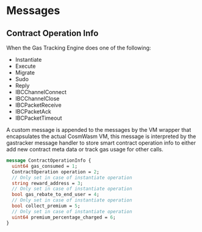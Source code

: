 # Messages

## Contract Operation Info

When the Gas Tracking Engine does one of the following:
- Instantiate
- Execute
- Migrate
- Sudo 
- Reply 
- IBCChannelConnect
- IBCChannelClose
- IBCPacketReceive
- IBCPacketAck
- IBCPacketTimeout

A custom message is appended to the messages by the VM wrapper that encapsulates the actual CosmWasm VM, this message is interpreted by the gastracker message handler to store smart contract operation info to either add new contract meta data or track gas usage for other calls. 

```proto
message ContractOperationInfo {
  uint64 gas_consumed = 1;
  ContractOperation operation = 2;
  // Only set in case of instantiate operation
  string reward_address = 3;
  // Only set in case of instantiate operation
  bool gas_rebate_to_end_user = 4;
  // Only set in case of instantiate operation
  bool collect_premium = 5;
  // Only set in case of instantiate operation
  uint64 premium_percentage_charged = 6;
}
```
